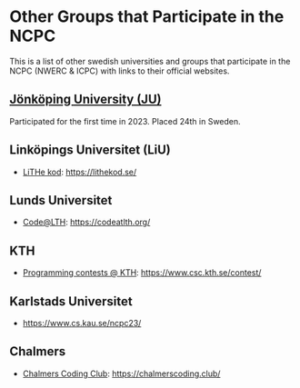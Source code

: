 Other Groups that Participate in the NCPC
=========================================

This is a list of other swedish universities and groups
that participate in the NCPC (NWERC & ICPC)
with links to their official websites.


## [Jönköping University (JU)](https://github.com/jth-computing/ncpc)

Participated for the first time in 2023.
Placed 24th in Sweden.


## Linköpings Universitet (LiU)

* [LiTHe kod](https://lithekod.se/): https://lithekod.se/


## Lunds Universitet

* [Code@LTH](https://codeatlth.org/): https://codeatlth.org/


## KTH

* [Programming contests @ KTH](https://www.csc.kth.se/contest/): https://www.csc.kth.se/contest/


## Karlstads Universitet

* https://www.cs.kau.se/ncpc23/


## Chalmers

* [Chalmers Coding Club](https://chalmerscoding.club/): https://chalmerscoding.club/
